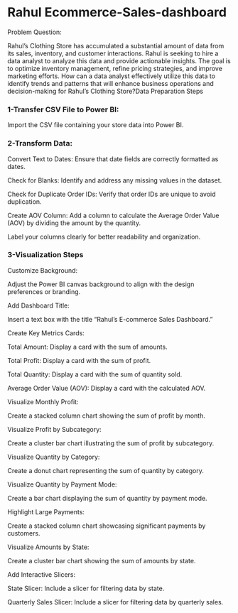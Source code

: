# Rahul Ecommerce-Sales-dashboard
Problem Question:

Rahul’s Clothing Store has accumulated a substantial amount of data from its sales, inventory, and customer interactions. Rahul is seeking to hire a data analyst to analyze this data and provide actionable insights. The goal is to optimize inventory management, refine pricing strategies, and improve marketing efforts. How can a data analyst effectively utilize this data to identify trends and patterns that will enhance business operations and decision-making for Rahul’s Clothing Store?Data Preparation Steps

### 1-Transfer CSV File to Power BI:

Import the CSV file containing your store data into Power BI.

 ### 2-Transform Data:

Convert Text to Dates: Ensure that date fields are correctly formatted as dates.

Check for Blanks: Identify and address any missing values in the dataset.

Check for Duplicate Order IDs: Verify that order IDs are unique to avoid duplication.

Create AOV Column: Add a column to calculate the Average Order Value (AOV) by dividing the amount by the quantity.

Label your columns clearly for better readability and organization.

### 3-Visualization Steps

Customize Background:

Adjust the Power BI canvas background to align with the design preferences or branding.

Add Dashboard Title:

Insert a text box with the title “Rahul’s E-commerce Sales Dashboard.”

Create Key Metrics Cards:

Total Amount: Display a card with the sum of amounts.

Total Profit: Display a card with the sum of profit.

Total Quantity: Display a card with the sum of quantity sold.

Average Order Value (AOV): Display a card with the calculated AOV.

Visualize Monthly Profit:

Create a stacked column chart showing the sum of profit by month.

Visualize Profit by Subcategory:

Create a cluster bar chart illustrating the sum of profit by subcategory.

Visualize Quantity by Category:

Create a donut chart representing the sum of quantity by category.

Visualize Quantity by Payment Mode:

Create a bar chart displaying the sum of quantity by payment mode.

Highlight Large Payments:

Create a stacked column chart showcasing significant payments by customers.

Visualize Amounts by State:

Create a cluster bar chart showing the sum of amounts by state.

Add Interactive Slicers:

State Slicer: Include a slicer for filtering data by state.

Quarterly Sales Slicer: Include a slicer for filtering data by quarterly sales.


